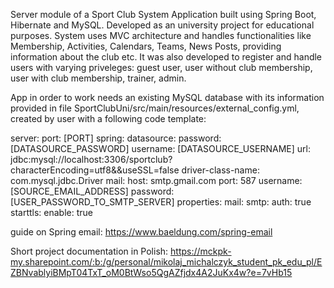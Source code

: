 Server module of a Sport Club System Application built using Spring Boot, Hibernate and MySQL. Developed as an university project for educational purposes.
System uses MVC architecture and handles functionalities like Membership, Activities, Calendars, Teams, News Posts, providing information about the club etc.
It was also developed to register and handle users with varying priveleges: guest user, user without club membership, user with club membership, trainer, admin.

App in order to work needs an existing MySQL database with its information provided in file SportClubUni/src/main/resources/external_config.yml, created by user 
with a following code template:

server:
  port: [PORT]
spring:
  datasource:
    password: [DATASOURCE_PASSWORD]
    username: [DATASOURCE_USERNAME]
    url: jdbc:mysql://localhost:3306/sportclub?characterEncoding=utf8&&useSSL=false
    driver-class-name: com.mysql.jdbc.Driver
  mail:
    host: smtp.gmail.com
    port: 587
    username: [SOURCE_EMAIL_ADDRESS]
    password: [USER_PASSWORD_TO_SMTP_SERVER]
    properties:
      mail:
        smtp:
          auth: true
          starttls:
            enable: true

guide on Spring email: https://www.baeldung.com/spring-email

Short project documentation in Polish: https://mckpk-my.sharepoint.com/:b:/g/personal/mikolaj_michalczyk_student_pk_edu_pl/EZBNvablyiBMpT04TxT_oM0BtWso5QgAZfjdx4A2JuKx4w?e=7vHb15
